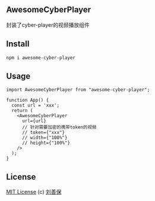 ## AwesomeCyberPlayer
封装了cyber-player的视频播放组件

## Install
```sh
npm i awesome-cyber-player
```

## Usage
```tsx
import AwesomeCyberPlayer from "awesome-cyber-player";

function App() {
  const url = 'xxx';
  return (
    <AwesomeCyberPlayer
      url={url}
      // 针对需要加密的携带token的视频
      // token={"xxx"}
      // width={"100%"}
      // height={"100%"}
    />
  );
}
```

## License
[MIT License](https://github.com/lsbFlying/awesome-cyber-player/blob/master/LICENSE) (c) [刘善保](https://github.com/lsbFlying)
